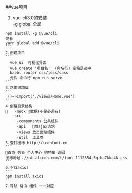 ##vue项目 
1. vue-cli3.0的安装  
-g global 全局  
````
npm install -g @vue/cli 
或者 
yarn global add @vue/cli
```
2.创建项目
```
  vue ui  可视化界面
  vue create '项目名'  (命名行) 空格是选中 
  baebl router css/less/sass 
  允许 命令行 npm run serve
```
3.路由懒加载
```
 ()=>import('./views/Home.vue')
```
4.创建目录结构 
   -mock 数据(不是必须有)
   -src
     -components 公共组件 
	 -api   放ajax请求 
	 -views 放页面级组件 
	 -util  工具类 
5.查找图标 http://iconfont.cn 
```
首页 列表 个人中心 购物车 返回 
图标地址：//at.alicdn.com/t/font_1112654_5qiba7kka4k.css
```
6.下载axios 
``` 
npm install axios 
```
7.导航 路由 组件 一一对应




   

